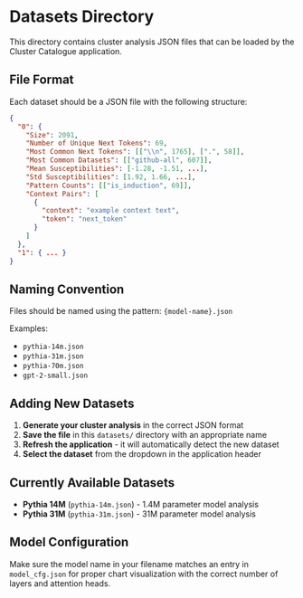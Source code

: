 # Datasets Directory

This directory contains cluster analysis JSON files that can be loaded by the Cluster Catalogue application.

## File Format

Each dataset should be a JSON file with the following structure:

```json
{
  "0": {
    "Size": 2091,
    "Number of Unique Next Tokens": 69,
    "Most Common Next Tokens": [["\\n", 1765], [".", 58]],
    "Most Common Datasets": [["github-all", 607]],
    "Mean Susceptibilities": [-1.28, -1.51, ...],
    "Std Susceptibilities": [1.92, 1.66, ...],
    "Pattern Counts": [["is_induction", 69]],
    "Context Pairs": [
      {
        "context": "example context text",
        "token": "next_token"
      }
    ]
  },
  "1": { ... }
}
```

## Naming Convention

Files should be named using the pattern: `{model-name}.json`

Examples:
- `pythia-14m.json`
- `pythia-31m.json`
- `pythia-70m.json`
- `gpt-2-small.json`

## Adding New Datasets

1. **Generate your cluster analysis** in the correct JSON format
2. **Save the file** in this `datasets/` directory with an appropriate name
3. **Refresh the application** - it will automatically detect the new dataset
4. **Select the dataset** from the dropdown in the application header

## Currently Available Datasets

- **Pythia 14M** (`pythia-14m.json`) - 1.4M parameter model analysis
- **Pythia 31M** (`pythia-31m.json`) - 31M parameter model analysis

## Model Configuration

Make sure the model name in your filename matches an entry in `model_cfg.json` for proper chart visualization with the correct number of layers and attention heads.